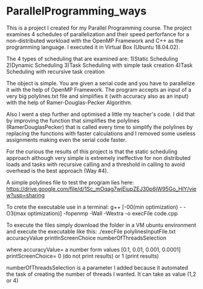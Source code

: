 # ParallelProgramming_ways
This is a project I created for my Parallel Programming course.
The project examines 4 schedules of parallelization and their speed perforfance for a non-distributed workload with the OpenMP Framework and C++ as the programming language.
I executed it in Virtual Box (Ubuntu 18.04.02).

The 4 types of scheduling that are examined are:
  1)Static Scheduling
  2)Dynamic Scheduling
  3)Task Scheduling with simple task creation
  4)Task Scheduling with recursive task creation

The object is simple. You are given a serial code and you have to parallelize it with the help of OpenMP Framework.
The program accepts an input of a very big polylines.txt file and simplifies it (with accuracy also as an input) with the help of Ramer-Douglas-Pecker Algorithm.

Also I went a step further and optimised a little my teacher's code. I did that by improving the function that simplifies the polylines (RamerDouglasPecker) that is called every time to simplify the polylines by replacing the functions with faster calculations and I removed some useless assignments making even the serial code faster.

For the curious the results of this project is that the static scheduling approach although very simple is extremely ineffective for non distributed loads and tasks with recursive calling and a threshold in calling to avoid overhead is the best approach (Way #4).

A simple polylines file to test the program lies here:
https://drive.google.com/file/d/1Sc_mOqag7wjEiupZEJ30p6jW95Go_HlY/view?usp=sharing

To crete the executable use in a terminal:
g++ [-00(min optimization) - -O3(max optimization)] -fopenmp -Wall -Wextra -o execFile code.cpp

To execute the files simply download the folder in a VM ubuntu environment and execute the executable like this:
./execFile polylinesInputFile.txt accuracyValue printInScreenChoice numberOfThreadsSelection

where accuracyValue= a number form values [0.1, 0.01, 0.001, 0.0001]
printScreenChoice= 0 (do not print results) or 1 (print results)

numberOfThreadsSelection is a parameter I added because it automated the task of creating the number of threads I wanted. It can take as value (1,2 or 4)
